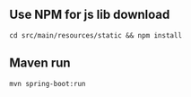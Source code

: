 
## Use NPM for js lib download
`cd src/main/resources/static && npm install`

## Maven run
`mvn spring-boot:run`



